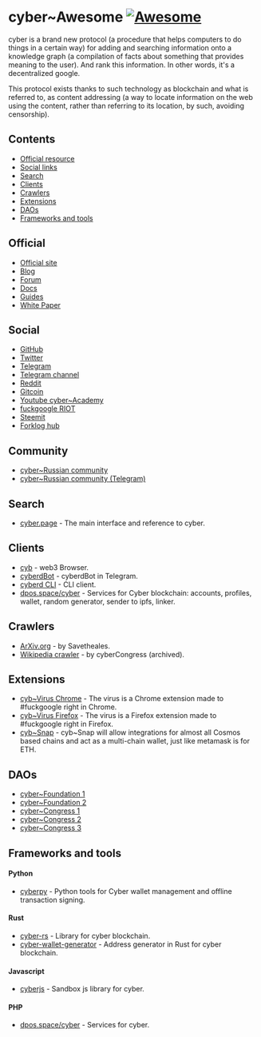 # cyber~Awesome [![Awesome](https://awesome.re/badge.svg)](https://awesome.re)

cyber is a brand new protocol (a procedure that helps computers to do things in a certain way) for adding and searching information onto a knowledge graph (a compilation of facts about something that provides meaning to the user). And rank this information. In other words, it's a decentralized google.

This protocol exists thanks to such technology as blockchain and what is referred to, as content addressing (a way to locate information on the web using the content, rather than referring to its location, by such, avoiding censorship).

## Contents

- [Official resource](#official)
- [Social links](#social)
- [Search](#search)
- [Clients](#clients)
- [Crawlers](#crawlers)
- [Extensions](#extensions)
- [DAOs](#daos)
- [Frameworks and tools](#frameworks-and-tools)

## Official

- [Official site](https://cybercongress.ai/)
- [Blog](https://cybercongress.ai/post)
- [Forum](http://ai.cybercongress.ai/)
- [Docs](https://cybercongress.ai/docs/cyberd/cyberd/)
- [Guides](https://github.com/cybercongress/congress/blob/master/ecosystem/Cyber%20Homestead%20doc.md)
- [White Paper](https://ipfs.io/ipfs/QmPjbx76LycfzSSWMcnni6YVvV3UNhTrYzyPMuiA9UQM3x)

## Social

- [GitHub](https://github.com/cybercongress)
- [Twitter](https://twitter.com/cyber_devs)
- [Telegram](https://t.me/fuckgoogle)
- [Telegram channel](https://t.me/cybercongress)
- [Reddit](https://www.reddit.com/r/cybercongress/)
- [Gitcoin](https://gitcoin.co/profile/cybercongress)
- [Youtube cyber~Academy](https://www.youtube.com/channel/UCXgkFmGLhUcXSTp6d4cWEvg/featured)
- [fuckgoogle RIOT](https://riot.im/app/#/room/#fuckgoogle:matrix.org)
- [Steemit](https://steemit.com/@cybercongress)
- [Forklog hub](https://hub.forklog.com/companies/cyber/)

## Community

- [cyber~Russian community](https://cyber.cipherdogs.net/)
- [cyber~Russian community (Telegram)](https://t.me/cyber_russian_community)

## Search

- [cyber.page](https://cyber.page/) - The main interface and reference to cyber.

## Clients

- [cyb](https://cyb.ai/) - web3 Browser.
- [cyberdBot](https://t.me/cyberdbot) - cyberdBot in Telegram.
- [cyberd CLI](https://github.com/cybercongress/go-cyber/blob/master/docs/ultimate-commands-guide.md) - CLI client.
- [dpos.space/cyber](https://dpos.space/cyber) - Services for Cyber blockchain: accounts, profiles, wallet, random generator, sender to ipfs, linker.

## Crawlers

- [ArXiv.org](https://github.com/SaveTheAles/arxiv_crawler) - by Savetheales.
- [Wikipedia crawler](https://github.com/cybercongress/crawler) - by cyberCongress (archived).

## Extensions

- [cyb~Virus Chrome](https://github.com/cybercongress/cyb-virus) - The virus is a Chrome extension made to #fuckgoogle right in Chrome.
- [cyb~Virus Firefox](https://github.com/CipherDogs/cyb-virus) - The virus is a Firefox extension made to #fuckgoogle right in Firefox.
- [cyb~Snap](https://github.com/cybercongress/cyb-snap) - cyb~Snap will allow integrations for almost all Cosmos based chains and act as a multi-chain wallet, just like metamask is for ETH.

## DAOs

- [cyber~Foundation 1](https://mainnet.aragon.org/#/eulerfoundation/0xfc3849b9711f69ddb677facff0cd6755a981a1f0/)
- [cyber~Foundation 2](https://github.com/cybercongress/cyber-foundation)
- [cyber~Congress 1](https://mainnet.aragon.org/#/cybercongress/0x606d9835c14617458e48530b1ed4b450c7ed9386/)
- [cyber~Congress 2](https://github.com/cybercongress/congress)
- [cyber~Congress 3](https://cybercongress.ai/)

## Frameworks and tools

#### Python
- [cyberpy](https://github.com/SaveTheAles/cyberpy) - Python tools for Cyber wallet management and offline transaction signing.

#### Rust
- [cyber-rs](https://github.com/CipherDogs/cyber-rs) - Library for cyber blockchain.
- [cyber-wallet-generator](https://github.com/CipherDogs/cyber-wallet-generator) - Address generator in Rust for cyber blockchain.

#### Javascript
- [cyberjs](https://github.com/CipherDogs/cyberjs) - Sandbox js library for cyber.

#### PHP
- [dpos.space/cyber](https://github.com/denis-skripnik/dpos.space) - Services for cyber.
